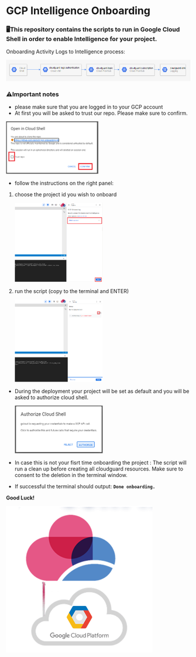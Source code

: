 # GCP Intelligence Onboarding

### 🖥️This repository contains the scripts to run in Google Cloud Shell in order to enable Intelligence for your project.

Onboarding Activity Logs to Intelligence process:

![process](img/gcp.png)

### ⚠️Important notes

- please make sure that you are logged in to your GCP account
- At first you will be asked to trust our repo. Please make sure to confirm.
<img src="img/3.png" width=50%>

- follow the instructions on the right panel:
1. choose the project id you wish to onboard
 
    <img src="img/2.png" width=50%>

2. run the script (copy to the terminal and ENTER)

    <img src="img/1.png" width=50%>
    
- During the deployment your project will be set as default and you will be asked to authorize cloud shell.
    
    <img src="img/Untitled.png" width=50%>
    
- In case this is not your fisrt time onboarding the project :
The script will run a clean up before creating all cloudguard resources.
Make sure to consent to the deletion in the terminal window.
- If successful the terminal should output:
  **`Done onboarding.`**

**Good Luck!** 

![google-cloud-platform-solution-hero-floating-image-400x400-1 (1).png](img/google-cloud-platform-solution-hero-floating-image-400x400-1_(1).png)
